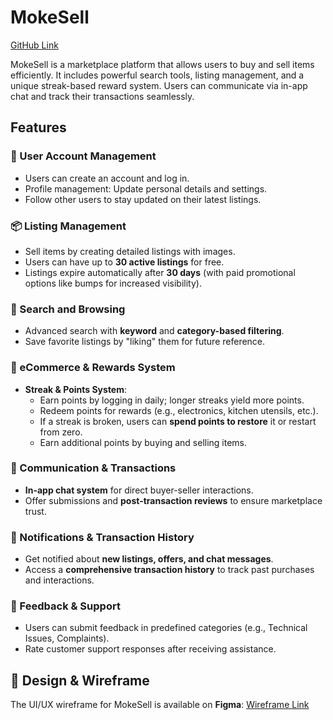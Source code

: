 # MokeSell

[GitHub Link](https://github.com/eugn-ang/MokeSell)

MokeSell is a marketplace platform that allows users to buy and sell items efficiently. It includes powerful search tools, listing management, and a unique streak-based reward system. Users can communicate via in-app chat and track their transactions seamlessly.

## Features

### 🔑 User Account Management
- Users can create an account and log in.
- Profile management: Update personal details and settings.
- Follow other users to stay updated on their latest listings.

### 📦 Listing Management
- Sell items by creating detailed listings with images.
- Users can have up to **30 active listings** for free.
- Listings expire automatically after **30 days** (with paid promotional options like bumps for increased visibility).

### 🔎 Search and Browsing
- Advanced search with **keyword** and **category-based filtering**.
- Save favorite listings by "liking" them for future reference.

### 🎯 eCommerce & Rewards System
- **Streak & Points System**:
  - Earn points by logging in daily; longer streaks yield more points.
  - Redeem points for rewards (e.g., electronics, kitchen utensils, etc.).
  - If a streak is broken, users can **spend points to restore** it or restart from zero.
  - Earn additional points by buying and selling items.

### 💬 Communication & Transactions
- **In-app chat system** for direct buyer-seller interactions.
- Offer submissions and **post-transaction reviews** to ensure marketplace trust.

### 🔔 Notifications & Transaction History
- Get notified about **new listings, offers, and chat messages**.
- Access a **comprehensive transaction history** to track past purchases and interactions.

### 📢 Feedback & Support
- Users can submit feedback in predefined categories (e.g., Technical Issues, Complaints).
- Rate customer support responses after receiving assistance.

## 🎨 Design & Wireframe
The UI/UX wireframe for MokeSell is available on **Figma**:
[Wireframe Link](https://www.figma.com/design/LyBl6QukIuruJvEUNYbEvA/wireframe?node-id=26-2&t=w3mqupgySztpf3pn-1)
